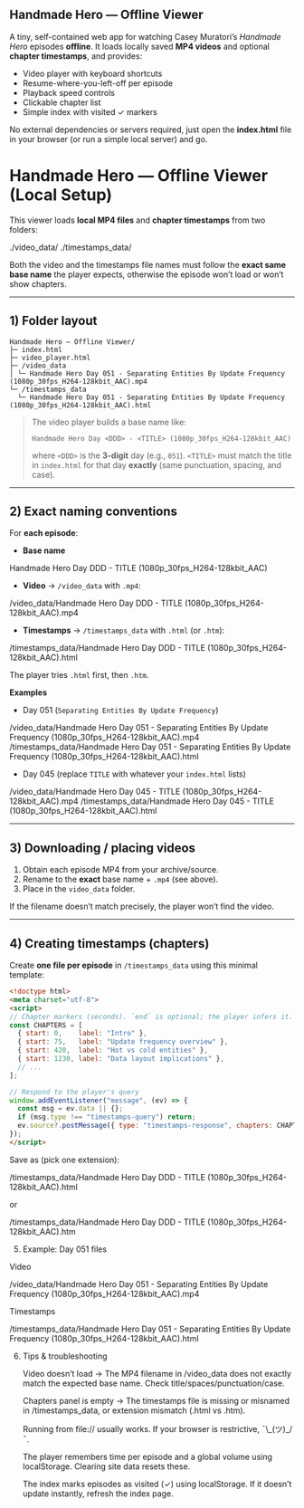 ## Handmade Hero — Offline Viewer

A tiny, self-contained web app for watching Casey Muratori’s *Handmade Hero* episodes **offline**.
It loads locally saved **MP4 videos** and optional **chapter timestamps**, and provides:

- Video player with keyboard shortcuts
- Resume-where-you-left-off per episode
- Playback speed controls
- Clickable chapter list
- Simple index with visited ✓ markers

No external dependencies or servers required, just open the **index.html** file in your browser (or run a simple local server) and go.


# Handmade Hero — Offline Viewer (Local Setup)

This viewer loads **local MP4 files** and **chapter timestamps** from two folders:

./video_data/
./timestamps_data/


Both the video and the timestamps file names must follow the **exact same base name** the player expects, otherwise the episode won’t load or won’t show chapters.

---

## 1) Folder layout
```
Handmade Hero — Offline Viewer/
├─ index.html
├─ video_player.html
├─ /video_data
│ └─ Handmade Hero Day 051 - Separating Entities By Update Frequency (1080p_30fps_H264-128kbit_AAC).mp4
└─ /timestamps_data
  └─ Handmade Hero Day 051 - Separating Entities By Update Frequency (1080p_30fps_H264-128kbit_AAC).html
```

> The video player builds a base name like:
>
> ```
> Handmade Hero Day <DDD> - <TITLE> (1080p_30fps_H264-128kbit_AAC)
> ```
>
> where `<DDD>` is the **3-digit** day (e.g., `051`).
> `<TITLE>` must match the title in `index.html` for that day **exactly** (same punctuation, spacing, and case).

---

## 2) Exact naming conventions

For **each episode**:

- **Base name**

Handmade Hero Day DDD - TITLE (1080p_30fps_H264-128kbit_AAC)


- **Video** → `/video_data` with `.mp4`:

/video_data/Handmade Hero Day DDD - TITLE (1080p_30fps_H264-128kbit_AAC).mp4


- **Timestamps** → `/timestamps_data` with `.html` (or `.htm`):

/timestamps_data/Handmade Hero Day DDD - TITLE (1080p_30fps_H264-128kbit_AAC).html


The player tries `.html` first, then `.htm`.

**Examples**

- Day 051 (`Separating Entities By Update Frequency`)

/video_data/Handmade Hero Day 051 - Separating Entities By Update Frequency (1080p_30fps_H264-128kbit_AAC).mp4
/timestamps_data/Handmade Hero Day 051 - Separating Entities By Update Frequency (1080p_30fps_H264-128kbit_AAC).html


- Day 045 (replace `TITLE` with whatever your `index.html` lists)

/video_data/Handmade Hero Day 045 - TITLE (1080p_30fps_H264-128kbit_AAC).mp4
/timestamps_data/Handmade Hero Day 045 - TITLE (1080p_30fps_H264-128kbit_AAC).html


---

## 3) Downloading / placing videos

1. Obtain each episode MP4 from your archive/source.
2. Rename to the **exact** base name + `.mp4` (see above).
3. Place in the `video_data` folder.

If the filename doesn’t match precisely, the player won’t find the video.

---

## 4) Creating timestamps (chapters)

Create **one file per episode** in `/timestamps_data` using this minimal template:

```html
<!doctype html>
<meta charset="utf-8">
<script>
// Chapter markers (seconds). `end` is optional; the player infers it.
const CHAPTERS = [
  { start: 0,    label: "Intro" },
  { start: 75,   label: "Update frequency overview" },
  { start: 420,  label: "Hot vs cold entities" },
  { start: 1230, label: "Data layout implications" },
  // ...
];

// Respond to the player's query
window.addEventListener("message", (ev) => {
  const msg = ev.data || {};
  if (msg.type !== "timestamps-query") return;
  ev.source?.postMessage({ type: "timestamps-response", chapters: CHAPTERS }, "*");
});
</script>
```

Save as (pick one extension):

/timestamps_data/Handmade Hero Day DDD - TITLE (1080p_30fps_H264-128kbit_AAC).html

or

/timestamps_data/Handmade Hero Day DDD - TITLE (1080p_30fps_H264-128kbit_AAC).htm

5) Example: Day 051 files

Video

/video_data/Handmade Hero Day 051 - Separating Entities By Update Frequency (1080p_30fps_H264-128kbit_AAC).mp4

Timestamps

/timestamps_data/Handmade Hero Day 051 - Separating Entities By Update Frequency (1080p_30fps_H264-128kbit_AAC).html



6) Tips & troubleshooting

    Video doesn’t load → The MP4 filename in /video_data does not exactly match the expected base name. Check title/spaces/punctuation/case.

    Chapters panel is empty → The timestamps file is missing or misnamed in /timestamps_data, or extension mismatch (.html vs .htm).

    Running from file:// usually works. If your browser is restrictive, ¯\\\_(ツ)_/¯.

    The player remembers time per episode and a global volume using localStorage. Clearing site data resets these.

    The index marks episodes as visited (✓) using localStorage. If it doesn’t update instantly, refresh the index page.
